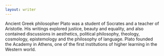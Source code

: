 ```yaml
---
layout: writer
---
```


Ancient Greek philosopher Plato was a student of Socrates and a teacher of Aristotle. His writings explored justice, beauty and equality, and also contained discussions in aesthetics, political philosophy, theology, cosmology, epistemology and the philosophy of language. Plato founded the Academy in Athens, one of the first institutions of higher learning in the Western world.
